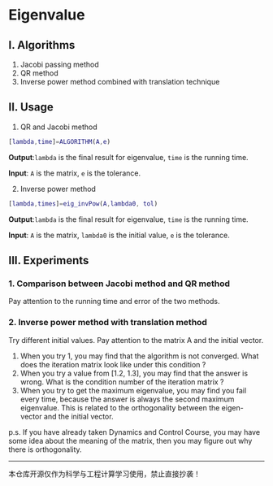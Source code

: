 # Eigenvalue

## I. Algorithms

1. Jacobi passing method
2. QR method
3. Inverse power method combined with translation technique

## II. Usage

1. QR and Jacobi method

```matlab
[lambda,time]=ALGORITHM(A,e)
```

**Output**:`lambda` is the final result for eigenvalue, `time` is the running time.

**Input**: `A` is the matrix, `e` is the tolerance.

2. Inverse power method

```matlab
[lambda,times]=eig_invPow(A,lambda0, tol)
```

**Output**:`lambda` is the final result for eigenvalue, `time` is the running time.

**Input**: `A` is the matrix, `lambda0` is the initial value,  `e` is the tolerance.

## III. Experiments

### 1. Comparison between Jacobi method and QR method

Pay attention to the running time and error of the two methods.

### 2. Inverse power method with translation method

Try different initial values. Pay attention to the matrix A and the initial vector.

1. When you try 1, you may find that the algorithm is not converged. What does the iteration matrix look like under this condition ?
2. When you try a value from [1.2, 1.3], you may find that the answer is wrong. What is the condition number of the iteration matrix ?
3. When you try to get the maximum eigenvalue, you may find you fail every time, because the answer is always the second maximum eigenvalue. This is related to the orthogonality between the eigen-vector and the initial vector.

p.s. If you have already taken Dynamics and Control Course, you may have some idea about the meaning of the matrix, then you may figure out why there is orthogonality.

















---

本仓库开源仅作为科学与工程计算学习使用，禁止直接抄袭！
